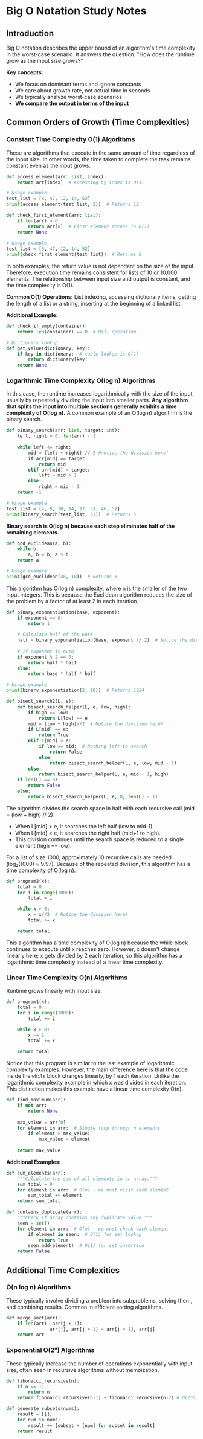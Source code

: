 # Big O Notation Study Notes

## Introduction

Big O notation describes the upper bound of an algorithm's time complexity in the worst-case scenario. It answers the question: "How does the runtime grow as the input size grows?"

**Key concepts:**
* We focus on dominant terms and ignore constants
* We care about growth rate, not actual time in seconds
* We typically analyze worst-case scenarios
* **We compare the output in terms of the input**

## Common Orders of Growth (Time Complexities)

### Constant Time Complexity O(1) Algorithms

These are algorithms that execute in the same amount of time regardless of the input size. In other words, the time taken to complete the task remains constant even as the input grows.

```python
def access_element(arr: list, index):
    return arr[index]  # Accessing by index is O(1)

# Usage example
test_list = [8, 47, 12, 14, 52]
print(access_element(test_list, 2))  # Returns 12
```
```python
def check_first_element(arr: list):
    if len(arr) > 0:
        return arr[0]  # First element access is O(1)
    return None
  
# Usage example
test_list = [8, 47, 12, 14, 52]
print(check_first_element(test_list))  # Returns 8
```
In both examples, the return value is not dependent on the size of the input. Therefore, execution time remains consistent for lists of 10 or 10,000 elements. The relationship between input size and output is constant, and the time complexity is O(1).

**Common O(1) Operations:** List indexing, accessing dictionary items, getting the length of a list or a string, inserting at the beginning of a linked list.

**Additional Example:**
```python
def check_if_empty(container):
    return len(container) == 0  # O(1) operation

# Dictionary lookup
def get_value(dictionary, key):
    if key in dictionary:  # table lookup is O(1)
        return dictionary[key]
    return None
```

### Logarithmic Time Complexity O(log n) Algorithms

In this case, the runtime increases logarithmically with the size of the input, usually by repeatedly dividing the input into smaller parts. **Any algorithm that splits the input into multiple sections generally exhibits a time complexity of O(log n).** A common example of an O(log n) algorithm is the binary search.

```python
def binary_search(arr: list, target: int):
    left, right = 0, len(arr) - 1
    
    while left <= right:
        mid = (left + right) // 2 #notice the division here!
        if arr[mid] == target:
            return mid
        elif arr[mid] < target:
            left = mid + 1
        else:
            right = mid - 1
    return -1

# Usage example
test_list = [4, 8, 10, 14, 27, 31, 46, 52]
print(binary_search(test_list, 31))  # Returns 5
```
**Binary search is O(log n) because each step eliminates half of the remaining elements.**

```python
def gcd_euclidean(a, b):
    while b:
        a, b = b, a % b
    return a

# Usage example
print(gcd_euclidean(48, 18))  # Returns 6
```
This algorithm has O(log n) complexity, where n is the smaller of the two input integers. This is because the Euclidean algorithm reduces the size of the problem by a factor of at least 2 in each iteration.

```python 
def binary_exponentiation(base, exponent):
    if exponent == 0:
        return 1
    
    # Calculate half of the work
    half = binary_exponentiation(base, exponent // 2)  # Notice the division here!
    
    # If exponent is even
    if exponent % 2 == 0:
        return half * half
    else:
        return base * half * half

# Usage example
print(binary_exponentiation(2, 10))  # Returns 1024
```

```python 
def bisect_search2(L, e):
    def bisect_search_helper(L, e, low, high):
        if high == low:
            return L[low] == e
        mid = (low + high)//2  # Notice the division here!
        if L[mid] == e:
            return True
        elif L[mid] > e:
            if low == mid:  # Nothing left to search
                return False
            else:
                return bisect_search_helper(L, e, low, mid - 1)
        else:
            return bisect_search_helper(L, e, mid + 1, high)
    if len(L) == 0:
        return False
    else:
        return bisect_search_helper(L, e, 0, len(L) - 1)
```
The algorithm divides the search space in half with each recursive call (mid = (low + high) // 2).

* When L[mid] > e, it searches the left half (low to mid-1).
* When L[mid] < e, it searches the right half (mid+1 to high).
* This division continues until the search space is reduced to a single element (high == low).

For a list of size 1000, approximately 10 recursive calls are needed (log₂(1000) ≈ 9.97). Because of the repeated division, this algorithm has a time complexity of O(log n).

```python
def program2(x):
    total = 0
    for i in range(1000):
        total = i

    while x > 0:
        x = x//2  # Notice the division here!
        total += x

    return total
```
This algorithm has a time complexity of O(log n) because the while block continues to execute until x reaches zero.
However, x doesn't change linearly here; x gets divided by 2 each iteration, so this algorithm has a logarithmic time complexity instead of a linear time complexity.

### Linear Time Complexity O(n) Algorithms

Runtime grows linearly with input size.

```python 
def program1(x):
    total = 0
    for i in range(1000):
        total += i

    while x > 0:
        x -= 1
        total += x

    return total
```
Notice that this program is similar to the last example of logarithmic complexity examples. However, the main difference here is that the code inside the `while` block changes linearly, by 1 each iteration. Unlike the logarithmic complexity example in which x was divided in each iteration. This distinction makes this example have a linear time complexity O(n).

```python
def find_maximum(arr):
    if not arr:
        return None
    
    max_value = arr[0]
    for element in arr:  # Single loop through n elements
        if element > max_value:
            max_value = element
    
    return max_value
```

**Additional Examples:**
```python
def sum_elements(arr):
    """Calculate the sum of all elements in an array."""
    sum_total = 0
    for element in arr:  # O(n) - we must visit each element
        sum_total += element
    return sum_total

def contains_duplicate(arr):
    """Check if array contains any duplicate value."""
    seen = set()
    for element in arr:  # O(n) - we must check each element
        if element in seen:  # O(1) for set lookup
            return True
        seen.add(element)  # O(1) for set insertion
    return False
```

## Additional Time Complexities

### O(n log n) Algorithms

These typically involve dividing a problem into subproblems, solving them, and combining results. Common in efficient sorting algorithms.

```python
def merge_sort(arr):
    if len(arr)  arr[j + 1]:
                arr[j], arr[j + 1] = arr[j + 1], arr[j]
    return arr
```

### Exponential O(2ⁿ) Algorithms

These typically increase the number of operations exponentially with input size, often seen in recursive algorithms without memoization.

```python
def fibonacci_recursive(n):
    if n <= 1:
        return n
    return fibonacci_recursive(n-1) + fibonacci_recursive(n-2) # O(2^n) due to repeated calls
```

```python
def generate_subsets(nums):
    result = [[]]
    for num in nums:
        result += [subset + [num] for subset in result]
    return result
```
